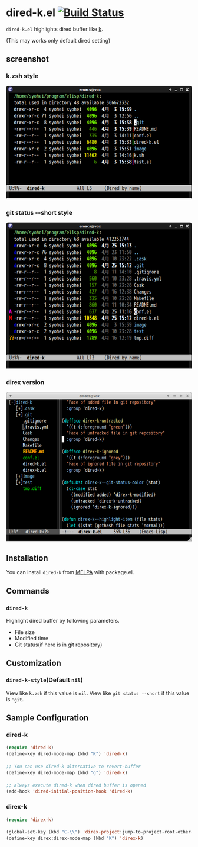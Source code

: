 # dired-k.el [![Build Status](https://travis-ci.org/syohex/emacs-dired-k.png)](https://travis-ci.org/syohex/emacs-dired-k)

`dired-k.el` highlights dired buffer like [k](https://github.com/supercrabtree/k).

(This may works only default dired setting)


## screenshot

### k.zsh style

![dired-k](image/dired-k.png)

### git status --short style

![dired-k-git-style](image/dired-k-style-git.png)

### direx version

![direx-k](image/direx-k.png)


## Installation

You can install `dired-k` from [MELPA](http://melpa.milkbox.net/) with package.el.


## Commands

### `dired-k`

Highlight dired buffer by following parameters.

- File size
- Modified time
- Git status(if here is in git repository)


## Customization

### `dired-k-style`(Default `nil`)

View like `k.zsh` if this value is `nil`. View like `git status --short` if
this value is `'git`.


## Sample Configuration

### dired-k
```lisp
(require 'dired-k)
(define-key dired-mode-map (kbd "K") 'dired-k)

;; You can use dired-k alternative to revert-buffer
(define-key dired-mode-map (kbd "g") 'dired-k)

;; always execute dired-k when dired buffer is opened
(add-hook 'dired-initial-position-hook 'dired-k)
```

### direx-k
```lisp
(require 'direx-k)

(global-set-key (kbd "C-\\") 'direx-project:jump-to-project-root-other-window)
(define-key direx:direx-mode-map (kbd "K") 'direx-k)
```
